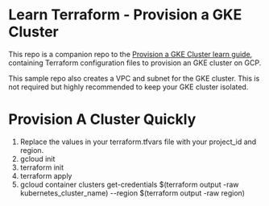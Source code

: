 # Learn Terraform - Provision a GKE Cluster

This repo is a companion repo to the [Provision a GKE Cluster learn guide](https://learn.hashicorp.com/terraform/kubernetes/provision-gke-cluster), containing Terraform configuration files to provision an GKE cluster on GCP.

This sample repo also creates a VPC and subnet for the GKE cluster. This is not
required but highly recommended to keep your GKE cluster isolated.

# Provision A Cluster Quickly
1) Replace the values in your terraform.tfvars file with your project_id and region.
2) gcloud init
3) terraform init
4) terraform apply
5) gcloud container clusters get-credentials $(terraform output -raw kubernetes_cluster_name) --region $(terraform output -raw region)